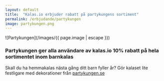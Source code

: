 ```yaml
---
layout: default
title:  "Kalas.io erbjuder rabatt på partykungens sortiment"
permalink: /erbjudande/partykungen
image: partykungen.png
---
```

![Partykungen](/images/{{ page.image | escape }})
### Partykungen ger alla användare av kalas.io 10% rabatt på hela sortimentet inom barnkalas

Skall du ha hemmakalas nästa gång ditt barn fyller år? Gör kalaset lite festligare med dekorationer från [partykungen.se](http://partykungen.se)
